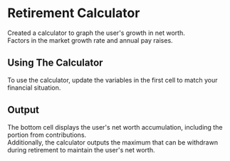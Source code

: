 # Retirement Calculator
Created a calculator to graph the user's growth in net worth.\
Factors in the market growth rate and annual pay raises.

## Using The Calculator
To use the calculator, update the variables in the first cell to match your financial situation.

## Output
The bottom cell displays the user's net worth accumulation, including the portion from contributions.\
Additionally, the calculator outputs the maximum that can be withdrawn during retirement to maintain the user's net worth.
